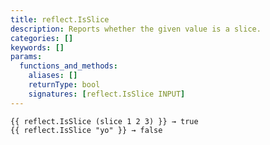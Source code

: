 ```yaml
---
title: reflect.IsSlice
description: Reports whether the given value is a slice.
categories: []
keywords: []
params:
  functions_and_methods:
    aliases: []
    returnType: bool
    signatures: [reflect.IsSlice INPUT]
---
```


```go-html-template
{{ reflect.IsSlice (slice 1 2 3) }} → true
{{ reflect.IsSlice "yo" }} → false
```
